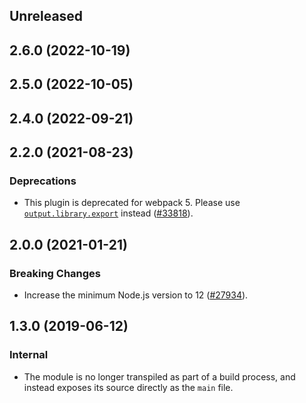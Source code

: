 <!-- Learn how to maintain this file at https://github.com/WordPress/gutenberg/tree/HEAD/packages#maintaining-changelogs. -->

## Unreleased

## 2.6.0 (2022-10-19)

## 2.5.0 (2022-10-05)

## 2.4.0 (2022-09-21)

## 2.2.0 (2021-08-23)

### Deprecations

-   This plugin is deprecated for webpack 5. Please use [`output.library.export`](https://webpack.js.org/configuration/output/#outputlibraryexport) instead ([#33818](https://github.com/WordPress/gutenberg/pull/33818)).

## 2.0.0 (2021-01-21)

### Breaking Changes

-   Increase the minimum Node.js version to 12 ([#27934](https://github.com/WordPress/gutenberg/pull/27934)).

## 1.3.0 (2019-06-12)

### Internal

-   The module is no longer transpiled as part of a build process, and instead exposes its source directly as the `main` file.
